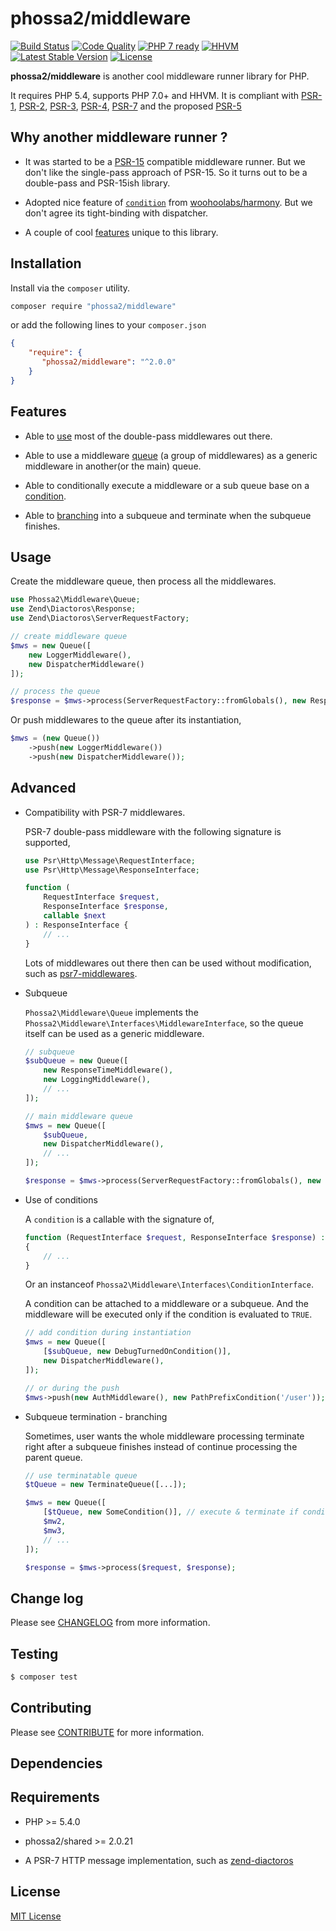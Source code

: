 # phossa2/middleware
[![Build Status](https://travis-ci.org/phossa2/middleware.svg?branch=master)](https://travis-ci.org/phossa2/middleware)
[![Code Quality](https://scrutinizer-ci.com/g/phossa2/middleware/badges/quality-score.png?b=master)](https://scrutinizer-ci.com/g/phossa2/middleware/)
[![PHP 7 ready](http://php7ready.timesplinter.ch/phossa2/middleware/master/badge.svg)](https://travis-ci.org/phossa2/middleware)
[![HHVM](https://img.shields.io/hhvm/phossa2/middleware.svg?style=flat)](http://hhvm.h4cc.de/package/phossa2/middleware)
[![Latest Stable Version](https://img.shields.io/packagist/vpre/phossa2/middleware.svg?style=flat)](https://packagist.org/packages/phossa2/middleware)
[![License](https://poser.pugx.org/phossa2/middleware/license)](http://mit-license.org/)

**phossa2/middleware** is another cool middleware runner library for PHP.

It requires PHP 5.4, supports PHP 7.0+ and HHVM. It is compliant with [PSR-1][PSR-1],
[PSR-2][PSR-2], [PSR-3][PSR-3], [PSR-4][PSR-4], [PSR-7][PSR-7] and the proposed
[PSR-5][PSR-5]

[PSR-1]: http://www.php-fig.org/psr/psr-1/ "PSR-1: Basic Coding Standard"
[PSR-2]: http://www.php-fig.org/psr/psr-2/ "PSR-2: Coding Style Guide"
[PSR-3]: http://www.php-fig.org/psr/psr-3/ "PSR-3: Logger Interface"
[PSR-4]: http://www.php-fig.org/psr/psr-4/ "PSR-4: Autoloader"
[PSR-5]: https://github.com/phpDocumentor/fig-standards/blob/master/proposed/phpdoc.md "PSR-5: PHPDoc"
[PSR-7]: http://www.php-fig.org/psr/psr-7/ "PSR-7: HTTP Message Interfaces"
[Container Interop]: https://github.com/container-interop/container-interop "Container-Interop"

Why another middleware runner ?
---

- It was started to be a [PSR-15](https://github.com/php-fig/fig-standards/tree/master/proposed/http-middleware)
  compatible middleware runner. But we don't like the single-pass approach of
  PSR-15. So it turns out to be a double-pass and PSR-15ish library.

- Adopted nice feature of [`condition`](#condition) from
  [woohoolabs/harmony](https://github.com/woohoolabs/harmony). But we don't
  agree its tight-binding with dispatcher.

- A couple of cool [features](#features) unique to this library.

Installation
---
Install via the `composer` utility.

```bash
composer require "phossa2/middleware"
```

or add the following lines to your `composer.json`

```json
{
    "require": {
       "phossa2/middleware": "^2.0.0"
    }
}
```

<a name="features"></a>Features
---

- Able to [use](#comp) most of the double-pass middlewares out there.

- Able to use a middleware [queue](#queue) (a group of middlewares) as a
  generic middleware in another(or the main) queue.

- Able to conditionally execute a middleware or a sub queue base on a
  [condition](#condition).

- Able to [branching](#branch) into a subqueue and terminate when the subqueue
  finishes.

Usage
---

Create the middleware queue, then process all the middlewares.

```php
use Phossa2\Middleware\Queue;
use Zend\Diactoros\Response;
use Zend\Diactoros\ServerRequestFactory;

// create middleware queue
$mws = new Queue([
    new LoggerMiddleware(),
    new DispatcherMiddleware()
]);

// process the queue
$response = $mws->process(ServerRequestFactory::fromGlobals(), new Response());
```

Or push middlewares to the queue after its instantiation,

```php
$mws = (new Queue())
    ->push(new LoggerMiddleware())
    ->push(new DispatcherMiddleware());
```

Advanced
---

- <a name="comp"></a>Compatibility with PSR-7 middlewares.

  PSR-7 double-pass middleware with the following signature is supported,

  ```php
  use Psr\Http\Message\RequestInterface;
  use Psr\Http\Message\ResponseInterface;

  function (
      RequestInterface $request,
      ResponseInterface $response,
      callable $next
  ) : ResponseInterface {
      // ...
  }
  ```

  Lots of middlewares out there then can be used without modification, such as
  [psr7-middlewares](https://github.com/oscarotero/psr7-middlewares).

- <a name="queue"></a>Subqueue

  `Phossa2\Middleware\Queue` implements the `Phossa2\Middleware\Interfaces\MiddlewareInterface`,
  so the queue itself can be used as a generic middleware.

  ```php
  // subqueue
  $subQueue = new Queue([
      new ResponseTimeMiddleware(),
      new LoggingMiddleware(),
      // ...
  ]);

  // main middleware queue
  $mws = new Queue([
      $subQueue,
      new DispatcherMiddleware(),
      // ...
  ]);

  $response = $mws->process(ServerRequestFactory::fromGlobals(), new Response());
  ```

- <a name="condition"></a>Use of conditions

  A `condition` is a callable with the signature of,

  ```php
  function (RequestInterface $request, ResponseInterface $response) : bool
  {
      // ...
  }
  ```

  Or an instanceof `Phossa2\Middleware\Interfaces\ConditionInterface`.

  A condition can be attached to a middleware or a subqueue. And the
  middleware will be executed only if the condition is evaluated to `TRUE`.

  ```php
  // add condition during instantiation
  $mws = new Queue([
      [$subQueue, new DebugTurnedOnCondition()],
      new DispatcherMiddleware(),
  ]);

  // or during the push
  $mws->push(new AuthMiddleware(), new PathPrefixCondition('/user'));
  ```

- <a name="branch"></a>Subqueue termination - branching

  Sometimes, user wants the whole middleware processing terminate right after
  a subqueue finishes instead of continue processing the parent queue.

  ```php
  // use terminatable queue
  $tQueue = new TerminateQueue([...]);

  $mws = new Queue([
      [$tQueue, new SomeCondition()], // execute & terminate if condition true
      $mw2,
      $mw3,
      // ...
  ]);

  $response = $mws->process($request, $response);
  ```

Change log
---

Please see [CHANGELOG](CHANGELOG.md) from more information.

Testing
---

```bash
$ composer test
```

Contributing
---

Please see [CONTRIBUTE](CONTRIBUTE.md) for more information.

Dependencies
---
Requirements
---

- PHP >= 5.4.0

- phossa2/shared >= 2.0.21

- A PSR-7 HTTP message implementation, such as [zend-diactoros](https://github.com/zendframework/zend-diactoros)

License
---

[MIT License](http://mit-license.org/)

